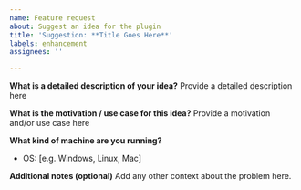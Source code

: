 ```yaml
---
name: Feature request
about: Suggest an idea for the plugin
title: 'Suggestion: **Title Goes Here**'
labels: enhancement
assignees: ''

---
```


**What is a detailed description of your idea?**
Provide a detailed description here

**What is the motivation / use case for this idea?**
Provide a motivation and/or use case here

**What kind of machine are you running?**
- OS: [e.g. Windows, Linux, Mac]

**Additional notes (optional)**
Add any other context about the problem here.

